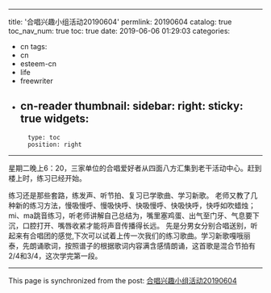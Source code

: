 
---
title: '合唱兴趣小组活动20190604'
permlink: 20190604
catalog: true
toc_nav_num: true
toc: true
date: 2019-06-06 01:29:03
categories:
- cn
tags:
- cn
- esteem-cn
- life
- freewriter
- cn-reader
thumbnail: 
sidebar:
    right:
        sticky: true
widgets:
    -
        type: toc
        position: right
---


星期二晚上6：20，三家单位的合唱爱好者从四面八方汇集到老干活动中心。赶到楼上时，练习已经开始。

练习还是那些套路，练发声、听节拍、复习已学歌曲、学习新歌。
老师又教了几种新的练习方法，慢吸慢呼、慢吸快呼、快吸慢呼、快吸快呼，快呼如吹蜡烛；mi、ma跳音练习，听老师讲解自己总结为，嘴里塞鸡蛋、出气至门牙、气息要下沉，口腔打开、嘴唇收紧才能将声音传播得长远。
先是分男女分别合唱送别，听起来有合唱团的感觉,下次可以试着上传一次我们的练习歌曲。学习新歌嘎哦丽泰，先朗诵歌词，按照谱子的根据歌词内容满含感情朗诵，这首歌是混合节拍有2/4和3/4，这次学完第一段。

- - -

This page is synchronized from the post: [合唱兴趣小组活动20190604](https://steemit.com/@m18207319997/20190604)
